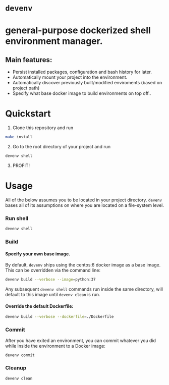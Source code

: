 # `devenv`
# general-purpose dockerized shell environment manager.

## Main features:
  * Persist installed packages, configuration and bash history for later.
  * Automatically mount your project into the environment.
  * Automatically discover previously built/modified enviroments (based on project path)
  * Specify what base docker image to build environments on top off..
 
# Quickstart

1. Clone this repository and run
```bash
make install
```
2. Go to the root directory of your project and run
```bash
devenv shell
```
3. PROFIT!

# Usage
All of the below assumes you to be located in your project directory.
`devenv` bases all of its assumptions on where you are located on a file-system level.

### Run shell
```bash
devenv shell
```
### Build
#### Specify your own base image.
By default, `devenv` ships using the centos:6 docker image as a base image. This can be overridden via the command line:
```bash
devenv build --verbose --image=python:37
```
Any subsequent `devenv shell` commands run inside the same directory, will default to this image until `devenv clean` is run.

#### Override the default Dockerfile:
```bash
devenv build --verbose --dockerfile=./Dockerfile
```

### Commit
After you have exited an environment, you can commit whatever you did while inside the environment to a Docker image:

```
devenv commit
```

### Cleanup
```
devenv clean
```

